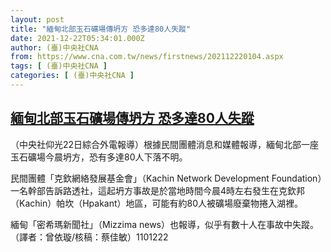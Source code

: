 ```yaml
---
layout: post
title: "緬甸北部玉石礦場傳坍方 恐多達80人失蹤"
date: 2021-12-22T05:34:01.000Z
author: (臺)中央社CNA
from: https://www.cna.com.tw/news/firstnews/202112220104.aspx
tags: [ (臺)中央社CNA ]
categories: [ (臺)中央社CNA ]
---
```

<!--1640151241000-->
[緬甸北部玉石礦場傳坍方 恐多達80人失蹤](https://www.cna.com.tw/news/firstnews/202112220104.aspx)
------

<div>
<div></div><div><p>（中央社仰光22日綜合外電報導）根據民間團體消息和媒體報導，緬甸北部一座玉石礦場今晨坍方，恐有多達80人下落不明。</p><p>民間團體「克欽網絡發展基金會」（Kachin Network Development Foundation）一名幹部告訴路透社，這起坍方事故是於當地時間今晨4時左右發生在克欽邦（Kachin）帕坎（Hpakant）地區，可能有約80人被礦場廢棄物捲入湖裡。</p><p>緬甸「密希瑪新聞社」（Mizzima news）也報導，似乎有數十人在事故中失蹤。（譯者：曾依璇/核稿：蔡佳敏）1101222</p></div>
</div>
